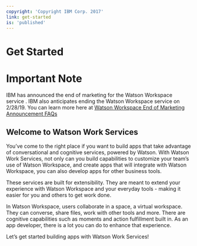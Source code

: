 ```yaml
---
copyright: 'Copyright IBM Corp. 2017'
link: get-started
is: 'published'
---
```

# Get Started

# Important Note

IBM has announced the end of marketing for the Watson Workspace service .  IBM also anticipates ending the Watson Workspace service on 2/28/19. You can learn more here at [Watson Workspace End of Marketing Announcement FAQs](https://help.workspace.ibm.com/hc/en-us/articles/360015622373)

## Welcome to Watson Work Services

 You’ve come to the right place if you want to build apps that take advantage of conversational and cognitive services, powered by Watson. With Watson Work Services, not only can you build capabilities to customize your team’s use of Watson Workspace, and create apps that will integrate with Watson Workspace, you can also develop apps for other business tools.

These services are built for extensibility. They are meant to extend your experience with Watson Workspace and your everyday tools - making it easier for you and others to get work done.

In Watson Workspace, users collaborate in a space, a virtual workspace. They can converse, share files, work with other tools and more. There are cognitive capabilities such as moments and action fulfillment built in. As an app developer, there is a lot you can do to enhance that experience.

Let’s get started building apps with Watson Work Services!
